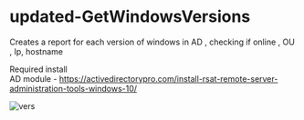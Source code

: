 # updated-GetWindowsVersions
Creates a report for each version of windows in AD , checking if online , OU , Ip, hostname


Required install  
AD module - https://activedirectorypro.com/install-rsat-remote-server-administration-tools-windows-10/

![vers](https://github.com/wizhardhacker1/updated-GetWindowsVersions/assets/46620390/4176add1-d25b-4774-b80b-2a40bcd552c0)

